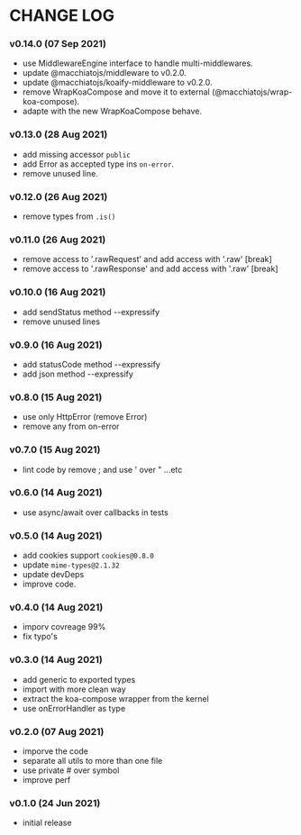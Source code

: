 # CHANGE LOG

### v0.14.0 (07 Sep 2021)

- use MiddlewareEngine interface to handle multi-middlewares.
- update @macchiatojs/middleware to v0.2.0.
- update @macchiatojs/koaify-middleware to v0.2.0.
- remove WrapKoaCompose and move it to external (@macchiatojs/wrap-koa-compose).
- adapte with the new WrapKoaCompose behave.

### v0.13.0 (28 Aug 2021)

- add missing accessor `public`
- add Error as accepted type ins `on-error`.
- remove unused line.

### v0.12.0 (26 Aug 2021)

- remove types from `.is()`

### v0.11.0 (26 Aug 2021)

- remove access to '.rawRequest' and add access with '.raw' [break]
- remove access to '.rawResponse' and add access with '.raw' [break]

### v0.10.0 (16 Aug 2021)

- add sendStatus method --expressify
- remove unused lines

### v0.9.0 (16 Aug 2021)

- add statusCode method --expressify
- add json method --expressify

### v0.8.0 (15 Aug 2021)

- use only HttpError (remove Error)
- remove any from on-error

### v0.7.0 (15 Aug 2021)

- lint code by remove ; and use ' over " ...etc

### v0.6.0 (14 Aug 2021)

- use async/await over callbacks in tests

### v0.5.0 (14 Aug 2021)

- add cookies support `cookies@0.8.0`
- update `mime-types@2.1.32`
- update devDeps
- improve code.

### v0.4.0 (14 Aug 2021)

- imporv covreage 99%
- fix typo's

### v0.3.0 (14 Aug 2021)

- add generic to exported types
- import with more clean way
- extract the koa-compose wrapper from the kernel
- use onErrorHandler as type

### v0.2.0 (07 Aug 2021)

- imporve the code
- separate all utils to more than one file
- use private # over symbol
- improve perf

### v0.1.0 (24 Jun 2021)

- initial release
